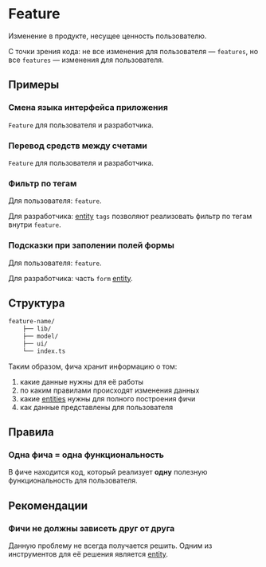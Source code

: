# Feature

Изменение в продукте, несущее ценность пользователю.

С точки зрения кода: не все изменения для пользователя — `features`, но все `features` — изменения для пользователя.

## Примеры

### Смена языка интерфейса приложения

`Feature` для пользователя и разработчика.

### Перевод средств между счетами

`Feature` для пользователя и разработчика.

### Фильтр по тегам

Для пользователя: `feature`.

Для разработчика: [entity](./entity.md) `tags` позволяют реализовать фильтр по тегам внутри `feature`.

### Подсказки при заполении полей формы

Для пользователя: `feature`.

Для разработчика: часть `form` [entity](./entity.md).

## Структура

```bash
feature-name/
    ├── lib/
    ├── model/
    ├── ui/
    └── index.ts
```

Таким образом, фича хранит информацию о том:
1) какие данные нужны для её работы
2) по каким правилами происходят изменения данных
3) какие [entities](./entity.md) нужны для полного построения фичи
3) как данные представлены для пользователя

## Правила

### Одна фича = одна функциональность

В фиче находится код, который реализует **одну** полезную функциональность для пользователя.


## Рекомендации

### Фичи не должны зависеть друг от друга

Данную проблему не всегда получается решить. Одним из инструментов для её решения является [entity](./entity.md).

